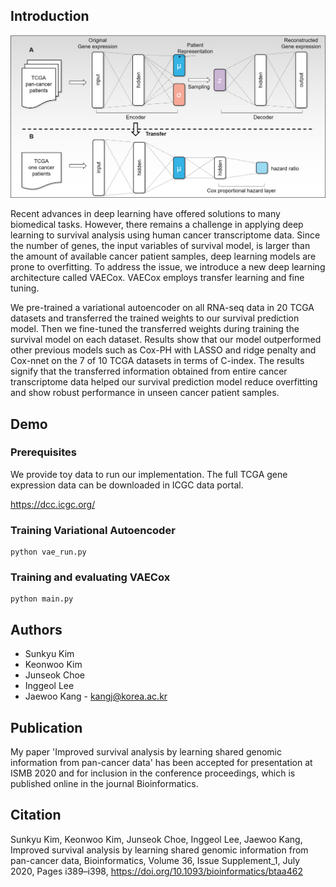 ## Introduction

![model image](fig1.png)

Recent advances in deep learning have offered solutions to many biomedical tasks. However, there remains a challenge in applying deep learning to survival analysis using human cancer transcriptome data. Since the number of genes, the input variables of survival model, is larger than the amount of available cancer patient samples, deep learning models are prone to overfitting. To address the issue, we introduce a new deep learning architecture called VAECox. VAECox employs transfer learning and fine tuning.

We pre-trained a variational autoencoder on all RNA-seq data in 20 TCGA datasets and transferred the trained weights to our survival prediction model. Then we fine-tuned the transferred weights during training the survival model on each dataset. Results show that our model outperformed other previous models such as Cox-PH with LASSO and ridge penalty and Cox-nnet on the 7 of 10 TCGA datasets in terms of C-index. The results signify that the transferred information obtained from entire cancer transcriptome data helped our survival prediction model reduce overfitting and show robust performance in unseen cancer patient samples.

## Demo

### Prerequisites
We provide toy data to run our implementation.
The full TCGA gene expression data can be downloaded in ICGC data portal.

https://dcc.icgc.org/

### Training Variational Autoencoder
```
python vae_run.py
```

### Training and evaluating VAECox
```
python main.py
```

## Authors

* Sunkyu Kim
* Keonwoo Kim 
* Junseok Choe
* Inggeol Lee 
* Jaewoo Kang - kangj@korea.ac.kr

## Publication

My paper 'Improved survival analysis by learning shared genomic information from pan-cancer data' has been accepted for presentation at ISMB 2020 and for inclusion in the conference proceedings, which is published online in the journal Bioinformatics.

## Citation
Sunkyu Kim, Keonwoo Kim, Junseok Choe, Inggeol Lee, Jaewoo Kang, Improved survival analysis by learning shared genomic information from pan-cancer data, Bioinformatics, Volume 36, Issue Supplement_1, July 2020, Pages i389–i398, https://doi.org/10.1093/bioinformatics/btaa462

